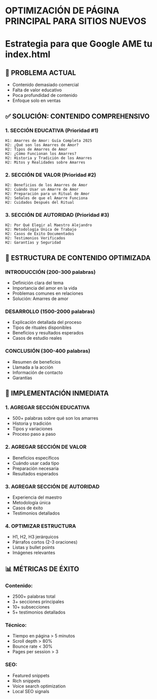 # OPTIMIZACIÓN DE PÁGINA PRINCIPAL PARA SITIOS NUEVOS
# Estrategia para que Google AME tu index.html

## 🎯 PROBLEMA ACTUAL
- Contenido demasiado comercial
- Falta de valor educativo
- Poca profundidad de contenido
- Enfoque solo en ventas

## ✅ SOLUCIÓN: CONTENIDO COMPREHENSIVO

### 1. SECCIÓN EDUCATIVA (Prioridad #1)
```
H1: Amarres de Amor: Guía Completa 2025
H2: ¿Qué son los Amarres de Amor?
H2: Tipos de Amarres de Amor
H2: ¿Cómo Funcionan los Amarres?
H2: Historia y Tradición de los Amarres
H2: Mitos y Realidades sobre Amarres
```

### 2. SECCIÓN DE VALOR (Prioridad #2)
```
H2: Beneficios de los Amarres de Amor
H2: Cuándo Usar un Amarre de Amor
H2: Preparación para un Ritual de Amor
H2: Señales de que el Amarre Funciona
H2: Cuidados Después del Ritual
```

### 3. SECCIÓN DE AUTORIDAD (Prioridad #3)
```
H2: Por Qué Elegir al Maestro Alejandro
H2: Metodología Única de Trabajo
H2: Casos de Éxito Documentados
H2: Testimonios Verificados
H2: Garantías y Seguridad
```

## 📝 ESTRUCTURA DE CONTENIDO OPTIMIZADA

### INTRODUCCIÓN (200-300 palabras)
- Definición clara del tema
- Importancia del amor en la vida
- Problemas comunes en relaciones
- Solución: Amarres de amor

### DESARROLLO (1500-2000 palabras)
- Explicación detallada del proceso
- Tipos de rituales disponibles
- Beneficios y resultados esperados
- Casos de estudio reales

### CONCLUSIÓN (300-400 palabras)
- Resumen de beneficios
- Llamada a la acción
- Información de contacto
- Garantías

## 🚀 IMPLEMENTACIÓN INMEDIATA

### 1. AGREGAR SECCIÓN EDUCATIVA
- 500+ palabras sobre qué son los amarres
- Historia y tradición
- Tipos y variaciones
- Proceso paso a paso

### 2. AGREGAR SECCIÓN DE VALOR
- Beneficios específicos
- Cuándo usar cada tipo
- Preparación necesaria
- Resultados esperados

### 3. AGREGAR SECCIÓN DE AUTORIDAD
- Experiencia del maestro
- Metodología única
- Casos de éxito
- Testimonios detallados

### 4. OPTIMIZAR ESTRUCTURA
- H1, H2, H3 jerárquicos
- Párrafos cortos (2-3 oraciones)
- Listas y bullet points
- Imágenes relevantes

## 📊 MÉTRICAS DE ÉXITO

### Contenido:
- 2500+ palabras total
- 3+ secciones principales
- 10+ subsecciones
- 5+ testimonios detallados

### Técnico:
- Tiempo en página > 5 minutos
- Scroll depth > 80%
- Bounce rate < 30%
- Pages per session > 3

### SEO:
- Featured snippets
- Rich snippets
- Voice search optimization
- Local SEO signals 
